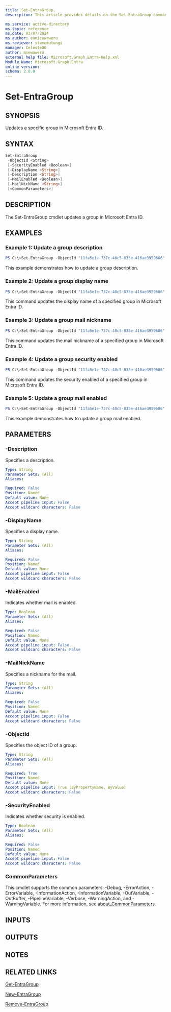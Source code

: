 ```yaml
---
title: Set-EntraGroup.
description: This article provides details on the Set-EntraGroup command.

ms.service: active-directory
ms.topic: reference
ms.date: 03/07/2024
ms.author: eunicewaweru
ms.reviewer: stevemutungi
manager: CelesteDG
author: msewaweru
external help file: Microsoft.Graph.Entra-Help.xml
Module Name: Microsoft.Graph.Entra
online version:
schema: 2.0.0
---
```


# Set-EntraGroup

## SYNOPSIS
Updates a specific group in Microsoft Entra ID.

## SYNTAX

```powershell
Set-EntraGroup 
 -ObjectId <String>
 [-SecurityEnabled <Boolean>]  
 [-DisplayName <String>] 
 [-Description <String>]
 [-MailEnabled <Boolean>] 
 [-MailNickName <String>] 
 [<CommonParameters>]
```

## DESCRIPTION
The Set-EntraGroup cmdlet updates a group in Microsoft Entra ID.

## EXAMPLES

### Example 1: Update a group description
```powershell
PS C:\>Set-EntraGroup -ObjectId "11fa5e1e-737c-40c5-835e-416ae3959606" -Description "This is my new group"
```

This example demonstrates how to update a group description.  

### Example 2: Update a group display name
```powershell
PS C:\>Set-EntraGroup -ObjectId "11fa5e1e-737c-40c5-835e-416ae3959606" -DisplayName "Parents of Conto"
```

This command updates the display name of a specified group in Microsoft Entra ID.  

### Example 3: Update a group mail nickname
```powershell
PS C:\>Set-EntraGroup -ObjectId "11fa5e1e-737c-40c5-835e-416ae3959606" -MailNickName "newnickname"
```

This command updates the mail nickname of a specified group in Microsoft Entra ID.  

### Example 4: Update a group security enabled
```powershell
PS C:\>Set-EntraGroup -ObjectId "11fa5e1e-737c-40c5-835e-416ae3959606" -SecurityEnabled $true
```
This command updates the security enabled of a specified group in Microsoft Entra ID.  

### Example 5: Update a group mail enabled
```powershell
PS C:\>Set-EntraGroup -ObjectId "11fa5e1e-737c-40c5-835e-416ae3959606" -MailEnabled $true
```

This example demonstrates how to update a group mail enabled.  
  
## PARAMETERS

### -Description
Specifies a description.

```yaml
Type: String
Parameter Sets: (All)
Aliases:

Required: False
Position: Named
Default value: None
Accept pipeline input: False
Accept wildcard characters: False
```

### -DisplayName
Specifies a display name.

```yaml
Type: String
Parameter Sets: (All)
Aliases:

Required: False
Position: Named
Default value: None
Accept pipeline input: False
Accept wildcard characters: False
```

### -MailEnabled
Indicates whether mail is enabled.

```yaml
Type: Boolean
Parameter Sets: (All)
Aliases:

Required: False
Position: Named
Default value: None
Accept pipeline input: False
Accept wildcard characters: False
```

### -MailNickName
Specifies a nickname for the mail.

```yaml
Type: String
Parameter Sets: (All)
Aliases:

Required: False
Position: Named
Default value: None
Accept pipeline input: False
Accept wildcard characters: False
```

### -ObjectId
Specifies the object ID of a group.

```yaml
Type: String
Parameter Sets: (All)
Aliases:

Required: True
Position: Named
Default value: None
Accept pipeline input: True (ByPropertyName, ByValue)
Accept wildcard characters: False
```

### -SecurityEnabled
Indicates whether security is enabled.

```yaml
Type: Boolean
Parameter Sets: (All)
Aliases:

Required: False
Position: Named
Default value: None
Accept pipeline input: False
Accept wildcard characters: False
```

### CommonParameters
This cmdlet supports the common parameters: -Debug, -ErrorAction, -ErrorVariable, -InformationAction, -InformationVariable, -OutVariable, -OutBuffer, -PipelineVariable, -Verbose, -WarningAction, and -WarningVariable. For more information, see [about_CommonParameters](https://go.microsoft.com/fwlink/?LinkID=113216).

## INPUTS

## OUTPUTS

## NOTES

## RELATED LINKS

[Get-EntraGroup](Get-EntraGroup.md)

[New-EntraGroup](New-EntraGroup.md)

[Remove-EntraGroup](Remove-EntraGroup.md)


